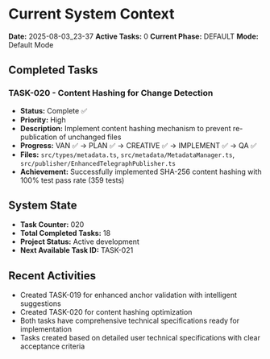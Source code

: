 # Current System Context

**Date:** 2025-08-03_23-37
**Active Tasks:** 0
**Current Phase:** DEFAULT
**Mode:** Default Mode

## Completed Tasks

### TASK-020 - Content Hashing for Change Detection
- **Status:** Complete ✅
- **Priority:** High
- **Description:** Implement content hashing mechanism to prevent re-publication of unchanged files
- **Progress:** VAN ✅ → PLAN ✅ → CREATIVE ✅ → IMPLEMENT ✅ → QA ✅
- **Files:** `src/types/metadata.ts`, `src/metadata/MetadataManager.ts`, `src/publisher/EnhancedTelegraphPublisher.ts`
- **Achievement:** Successfully implemented SHA-256 content hashing with 100% test pass rate (359 tests)

## System State
- **Task Counter:** 020
- **Total Completed Tasks:** 18
- **Project Status:** Active development
- **Next Available Task ID:** TASK-021

## Recent Activities
- Created TASK-019 for enhanced anchor validation with intelligent suggestions
- Created TASK-020 for content hashing optimization
- Both tasks have comprehensive technical specifications ready for implementation
- Tasks created based on detailed user technical specifications with clear acceptance criteria
